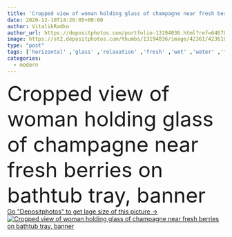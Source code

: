 ```yaml
---
title: 'Cropped view of woman holding glass of champagne near fresh berries on bathtub tray, banner '
date: 2020-12-10T14:20:05+00:00
author: VitalikRadko
author_url: https://depositphotos.com/portfolio-13194036.html?ref=64678756
image: https://st2.depositphotos.com/thumbs/13194036/image/42361/423618564/api_thumb_450.jpg?forcejpeg=true
type: "post"
tags: ['horizontal' ,'glass' ,'relaxation' ,'fresh' ,'wet' ,'water' ,'food' ,'juicy' ,'wellbeing' ,'crop' ,'whole' ,'drink' ,'ripe' ,'nutrition' ,'banner' ,'modern' ,'relax' ,'home' ,'beverage' ,'woman' ,'bathroom' ,'bathtub' ,'body' ,'foam' ,'hygiene' ,'purity' ,'soap' ,'wood' ,'indoors' ,'tray' ,'champagne' ,'alcohol' ,'sexy' ,'enjoy' ,'sensual' ,'bust' ,'wellness' ,'strawberries' ,'seductive' ,'fruits' ,'blueberries' ,'partial' ,'one person' ,'young adult' ,'Taking Bath' ,'website header' ]
categories: 
  - modern
---
```

<div aling="center">
            <font size="60"> Cropped view of woman holding glass of champagne near fresh berries on bathtub tray, banner</font>   
</div>
<div>
    <a href='https://st2.depositphotos.com/thumbs/13194036/image/42361/423618564/api_thumb_450.jpg?forcejpeg=true?ref=64678756' target=_blank > Go "Depositphotos" to get lage size of this picture ->
        <img href='https://st2.depositphotos.com/thumbs/13194036/image/42361/423618564/api_thumb_450.jpg?forcejpeg=true?ref=64678756' src='https://st2.depositphotos.com/13194036/42361/i/950/depositphotos_423618564-stock-photo-cropped-view-woman-holding-glass.jpg?forcejpeg=true' alt='Cropped view of woman holding glass of champagne near fresh berries on bathtub tray, banner' >
    </a>
</div>

